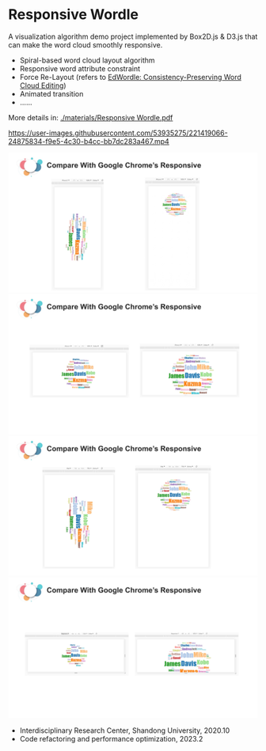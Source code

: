 # Responsive Wordle
A visualization algorithm demo project implemented by Box2D.js & D3.js that can make the word cloud smoothly responsive.

* Spiral-based word cloud layout algorithm
* Responsive word attribute constraint
* Force Re-Layout (refers to [EdWordle: Consistency-Preserving Word Cloud Editing](https://ieeexplore.ieee.org/abstract/document/8017586))
* Animated transition
* ......

More details in:  [./materials/Responsive Wordle.pdf](https://github.com/Russellwzr/Responsive-Wordle/blob/master/materials/Responsive%20Wordle.pdf) 

https://user-images.githubusercontent.com/53935275/221419066-24875834-f9e5-4c30-b4cc-bb7dc283a467.mp4

<img src="https://github.com/Russellwzr/Responsive-Wordle/blob/master/materials/Responsive Wordle_page-0014.jpg" style="zoom:80%;" />
<img src="https://github.com/Russellwzr/Responsive-Wordle/blob/master/materials/Responsive Wordle_page-0015.jpg" style="zoom:80%;" />
<img src="https://github.com/Russellwzr/Responsive-Wordle/blob/master/materials/Responsive Wordle_page-0016.jpg" style="zoom:80%;" />
<img src="https://github.com/Russellwzr/Responsive-Wordle/blob/master/materials/Responsive Wordle_page-0017.jpg" style="zoom:80%;" />

* Interdisciplinary Research Center, Shandong University, 2020.10
* Code refactoring and performance optimization, 2023.2
